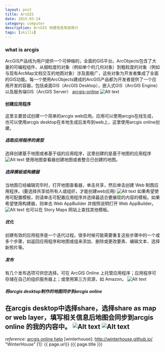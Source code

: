 ```yaml
---
layout: post
title: ArcGIS
date: 2015-03-24
category: computer
description: ArcGIS 地理信息系统简介
tags: [skills]
---
```


### what is arcgis
ArcGIS产品线为用户提供一个可伸缩的，全面的GIS平台。ArcObjects包含了大量的可编程组件，从细粒度的对象（例如单个的几何对象）到粗粒度的对象（例如与现有ArcMap文档交互的地图对象）涉及面极广，这些对象为开发者集成了全面的GIS功能。每一个使用ArcObjects建成的ArcGIS产品都为开发者提供了一个应用开发的容器，包括桌面GIS（ArcGIS Desktop），嵌入式GIS（ArcGIS Engine）以及服务端GIS（ArcGIS Server）<!-- more -->
[arcgis-online](http://www.arcgis.com/)
![Alt text](http://obhvbhenx.bkt.clouddn.com/arcgis_home_pic.JPG "https://www.arcgis.com/home/")

#### 创建应用程序
这里主要尝试创建一个简单的arcgis web应用。应用可以使用arcgis在线生成，也可以使用arcgis desktop在本地生成后发布到web上，这里使用arcgis online创建。

##### 选取应用程序的类型

选择创建基于地图或者基于组的应用程序，这里创建的是基于地图的应用程序
![Alt text](http://obhvbhenx.bkt.clouddn.com/arcgis_map_pic.JPG "创建地图")
使用地图查看器创建地图或者整合已创建的地图。

##### 选择模板或构建器

当地图已经编辑完毕时，打开地图查看器，单击共享，然后单击创建 Web 制图应用程序。(要选择共享给所有人或组织，才能创建web应用)
![Alt text](http://obhvbhenx.bkt.clouddn.com/arcgis_share_pic.JPG "创建地图")
如果希望使用可配置模板，则请单击可配置应用程序并选择最适合要展现的内容的模板。如果希望使用构建器，则单击 Web AppBuilder 并按照说明打开 Web AppBuilder。
![Alt text](http://obhvbhenx.bkt.clouddn.com/arcgis_template_pic.JPG "应用模板")
也可以在 Story Maps 网站上查找其他模板。

##### 优化

创建有效的应用程序是一个迭代过程。很多时候可能需要重复这些步骤中的一个或多个步骤，如返回应用程序和地图或组来添加、删除或更改要素、编辑文本、选择新照片等。

##### 发布

有几个发布选项可供您选择。可在 ArcGIS Online 上托管应用程序；应用程序可存储在自己的组织服务器上；或使用第三方资源，如 Amazon。
![Alt text](http://obhvbhenx.bkt.clouddn.com/arcgis_app_pic.JPG "arcgis web app")

##### 将arcgis desktop制作的地图同步到arcgis online

在arcgis desktop中选择share，选择share as map or web layer，填写相关信息后地图会同步到arcgis online 的我的内容中。
![Alt text](http://obhvbhenx.bkt.clouddn.com/arcgis_desktop_share_pic.JPG "arcgis desktop")
![Alt text](http://obhvbhenx.bkt.clouddn.com/arcgis_desktop_share_pic2.JPG "arcgis desktop")
---
*reference:*  [arcgis online help](http://doc.arcgis.com/zh-cn/arcgis-online/create-maps/make-your-first-app.html)
[winterhouse]:    http://winterhouse.github.io/  "WinterHouse"
[1]:    {{ page.url}}  ({{ page.title }})
